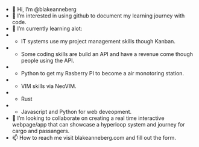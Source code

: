 - 👋 Hi, I’m @blakeanneberg
- 👀 I’m interested in using github to document my learning journey with code.
- 🌱 I’m currently learning alot:
- - IT systems use my project management skills though Kanban. 
- - Some coding skills are build an API and have a revenue come though people using the API. 
- - Python to get my Rasberry PI to become a air monotoring station.
- - VIM skills via NeoVIM. 
- - Rust
- - Javascript and Python for web deveopment.
- 💞️ I’m looking to collaborate on creating a real time interactive webpage/app that can showcase a hyperloop system and journey for cargo and passangers. 
- 📫 How to reach me visit blakeanneberg.com and fill out the form. 

<!---
blakeanneberg/blakeanneberg is a ✨ special ✨ repository because its `README.md` (this file) appears on your GitHub profile.
You can click the Preview link to take a look at your changes.
--->
